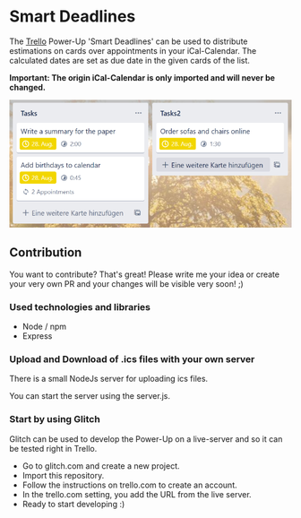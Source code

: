 # Smart Deadlines

The [Trello](https://trello.com/) Power-Up 'Smart Deadlines' can be used to distribute estimations on cards over appointments in your iCal-Calendar. The calculated dates are set as due date in the given cards of the list. 

**Important: The origin iCal-Calendar is only imported and will never be changed.**

![](https://raw.githubusercontent.com/michael-poten/smart-deadlines/master/images/lists.PNG)

## Contribution

You want to contribute? That's great! Please write me your idea or create your very own PR and your changes will be visible very soon! ;)

### Used technologies and libraries

- Node / npm
- Express

### Upload and Download of .ics files with your own server

There is a small NodeJs server for uploading ics files.

You can start the server using the server.js.

### Start by using Glitch

Glitch can be used to develop the Power-Up on a live-server and so it can be tested right in Trello.

- Go to glitch.com and create a new project.
- Import this repository.
- Follow the instructions on trello.com to create an account.
- In the trello.com setting, you add the URL from the live server.
- Ready to start developing :)

